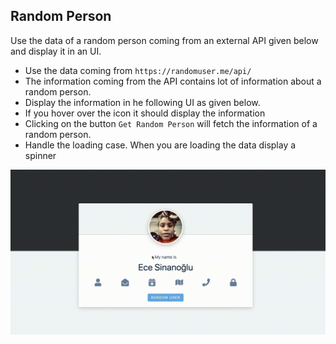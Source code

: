 ## Random Person
<!-- ... -->
Use the data of a random person coming from an external API given below and display it in an UI.

- Use the data coming from `https://randomuser.me/api/`
- The information coming from the API contains lot of information about a random person.
- Display the information in he following UI as given below.
- If you hover over the icon it should display the information
- Clicking on the button `Get Random Person` will fetch the information of a random person.
- Handle the loading case. When you are loading the data display a spinner

![DEMO](../assets/random-person.gif)
